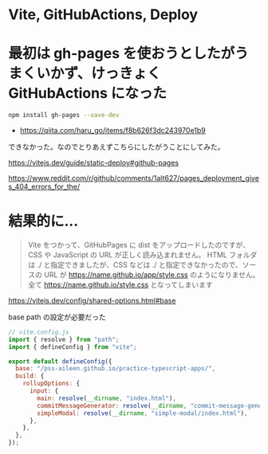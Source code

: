 # Vite, GitHubActions, Deploy

# 最初は gh-pages を使おうとしたがうまくいかず、けっきょく GitHubActions になった

```sh
npm install gh-pages --save-dev
```

- https://qiita.com/haru_go/items/f8b626f3dc243970e1b9

できなかった。なのでとりあえずこちらにしたがうことにしてみた。

https://vitejs.dev/guide/static-deploy#github-pages

https://www.reddit.com/r/github/comments/1alt627/pages_deployment_gives_404_errors_for_the/

# 結果的に...

> Vite をつかって、GitHubPages に dist をアップロードしたのですが、CSS や JavaScript の URL が正しく読み込まれません。
> HTML フォルダは ./ と指定できましたが、CSS などは ./ と指定できなかったので、ソースの URL が https://name.github.io/app/style.css のようになりません。全て https://name.github.io/style.css となってしまいます

https://vitejs.dev/config/shared-options.html#base

base path の設定が必要だった

```js
// vite.config.js
import { resolve } from "path";
import { defineConfig } from "vite";

export default defineConfig({
  base: "/pss-aileen.github.io/practice-typescript-apps/",
  build: {
    rollupOptions: {
      input: {
        main: resolve(__dirname, "index.html"),
        commitMessageGenerator: resolve(__dirname, "commit-message-generator/index.html"),
        simpleModal: resolve(__dirname, "simple-modal/index.html"),
      },
    },
  },
});
```

